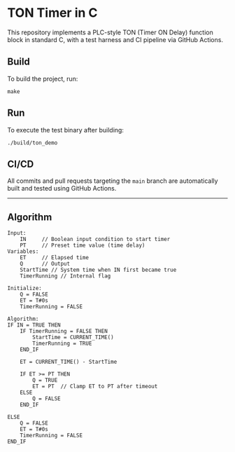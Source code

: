 # TON Timer in C

This repository implements a PLC-style TON (Timer ON Delay) function block in standard C, with a test harness and CI pipeline via GitHub Actions.

## Build

To build the project, run:

```
make
```

## Run

To execute the test binary after building:

```
./build/ton_demo
```

## CI/CD

All commits and pull requests targeting the `main` branch are automatically built and tested using GitHub Actions.

---

## Algorithm

```pseudocode
Input: 
    IN     // Boolean input condition to start timer
    PT     // Preset time value (time delay)
Variables:
    ET     // Elapsed time
    Q      // Output
    StartTime // System time when IN first became true
    TimerRunning // Internal flag

Initialize:
    Q = FALSE
    ET = T#0s
    TimerRunning = FALSE

Algorithm:
IF IN = TRUE THEN
    IF TimerRunning = FALSE THEN
        StartTime = CURRENT_TIME()
        TimerRunning = TRUE
    END_IF

    ET = CURRENT_TIME() - StartTime

    IF ET >= PT THEN
        Q = TRUE
        ET = PT  // Clamp ET to PT after timeout
    ELSE
        Q = FALSE
    END_IF

ELSE
    Q = FALSE
    ET = T#0s
    TimerRunning = FALSE
END_IF
```
